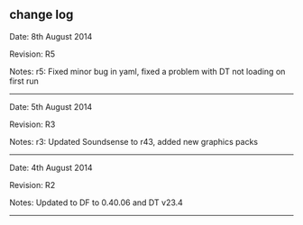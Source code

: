 change log
------------------

Date: 8th August 2014

Revision: R5

Notes: r5: Fixed minor bug in yaml, fixed a problem with DT not loading on first run


------------------



Date: 5th August 2014

Revision: R3

Notes: r3: Updated Soundsense to r43, added new graphics packs


------------------

Date: 4th August 2014

Revision: R2

Notes: Updated to DF to 0.40.06 and DT v23.4

------------------
